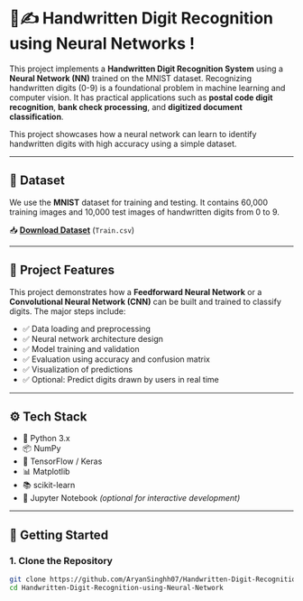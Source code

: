 # 🧠✍️ Handwritten Digit Recognition using Neural Networks !

This project implements a **Handwritten Digit Recognition System** using a **Neural Network (NN)** trained on the MNIST dataset. Recognizing handwritten digits (0-9) is a foundational problem in machine learning and computer vision. It has practical applications such as **postal code digit recognition**, **bank check processing**, and **digitized document classification**.

This project showcases how a neural network can learn to identify handwritten digits with high accuracy using a simple dataset.

---

## 📂 Dataset

We use the **MNIST** dataset for training and testing. It contains 60,000 training images and 10,000 test images of handwritten digits from 0 to 9.

📥 **[Download Dataset](https://media.geeksforgeeks.org/wp-content/uploads/20250407132659565012/Train.csv)** (`Train.csv`)

---

## 📌 Project Features

This project demonstrates how a **Feedforward Neural Network** or a **Convolutional Neural Network (CNN)** can be built and trained to classify digits. The major steps include:

- ✅ Data loading and preprocessing  
- ✅ Neural network architecture design  
- ✅ Model training and validation  
- ✅ Evaluation using accuracy and confusion matrix  
- ✅ Visualization of predictions  
- ✅ Optional: Predict digits drawn by users in real time

---

## ⚙️ Tech Stack

- 🐍 Python 3.x  
- 📦 NumPy  
- 🤖 TensorFlow / Keras  
- 📊 Matplotlib  
- 📚 scikit-learn  
- 🧪 Jupyter Notebook *(optional for interactive development)*

---

## 🚀 Getting Started

### 1. Clone the Repository

```bash
git clone https://github.com/AryanSinghh07/Handwritten-Digit-Recognition-using-Neural-Network.git
cd Handwritten-Digit-Recognition-using-Neural-Network


